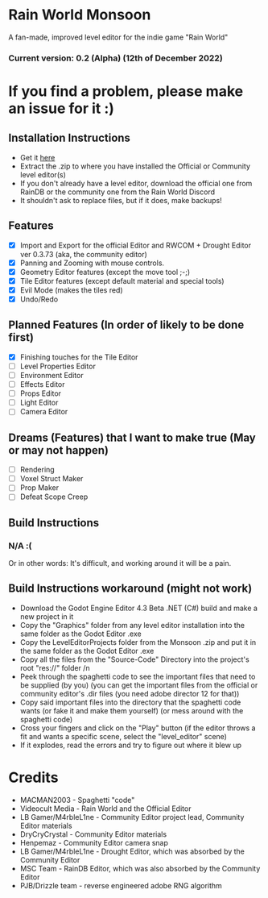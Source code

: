 # Rain World Monsoon
A fan-made, improved level editor for the indie game "Rain World"

### Current version: 0.2 (Alpha) (12th of December 2022)

# If you find a problem, please make an issue for it :)

## Installation Instructions
- Get it [here](https://github.com/MACMAN2003/Rain-World-Monsoon/releases)
- Extract the .zip to where you have installed the Official or Community level editor(s)
- If you don't already have a level editor, download the official one from RainDB or the community one from the Rain World Discord
- It shouldn't ask to replace files, but if it does, make backups!

## Features
- [x] Import and Export for the official Editor and RWCOM + Drought Editor ver 0.3.73 (aka, the community editor)
- [x] Panning and Zooming with mouse controls.
- [x] Geometry Editor features (except the move tool ;-;)
- [x] Tile Editor features (except default material and special tools)
- [x] Evil Mode (makes the tiles red)
- [x] Undo/Redo

## Planned Features (In order of likely to be done first)
- [x] Finishing touches for the Tile Editor
- [ ] Level Properties Editor
- [ ] Environment Editor
- [ ] Effects Editor
- [ ] Props Editor
- [ ] Light Editor
- [ ] Camera Editor

## Dreams (Features) that I want to make true (May or may not happen)
- [ ] Rendering
- [ ] Voxel Struct Maker
- [ ] Prop Maker
- [ ] Defeat Scope Creep
## Build Instructions
### N/A :(
Or in other words: It's difficult, and working around it will be a pain.
## Build Instructions workaround (might not work)
- Download the Godot Engine Editor 4.3 Beta .NET (C#) build and make a new project in it
- Copy the "Graphics" folder from any level editor installation into the same folder as the Godot Editor .exe
- Copy the LevelEditorProjects folder from the Monsoon .zip and put it in the same folder as the Godot Editor .exe
- Copy all the files from the "Source-Code" Directory into the project's root "res://" folder /n
- Peek through the spaghetti code to see the important files that need to be supplied (by you) (you can get the important files from the official or community editor's .dir files (you need adobe director 12 for that))
- Copy said important files into the directory that the spaghetti code wants (or fake it and make them yourself) (or mess around with the spaghetti code)
- Cross your fingers and click on the "Play" button (if the editor throws a fit and wants a specific scene, select the "level_editor" scene)
- If it explodes, read the errors and try to figure out where it blew up
# Credits
- MACMAN2003 - Spaghetti "code"
- Videocult Media - Rain World and the Official Editor
- LB Gamer/M4rbleL1ne - Community Editor project lead, Community Editor materials
- DryCryCrystal - Community Editor materials
- Henpemaz - Community Editor camera snap
- LB Gamer/M4rbleL1ne - Drought Editor, which was absorbed by the Community Editor
- MSC Team - RainDB Editor, which was also absorbed by the Community Editor
- PJB/Drizzle team - reverse engineered adobe RNG algorithm
